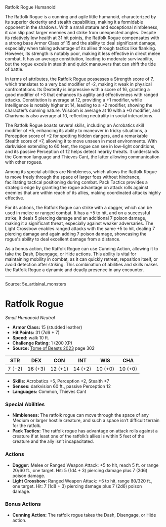 <MonsterName/>Ratfolk Rogue</MonsterName>
<CreatureType/>Humanoid</CreatureType>

<summary>The Ratfolk Rogue is a cunning and agile little humanoid, characterized by its superior dexterity and stealth capabilities, making it a formidable opponent in the shadows. With a small stature and exceptional nimbleness, it can slip past larger enemies and strike from unexpected angles. Despite its relatively low health at 31 hit points, the Ratfolk Rogue compensates with a strong base Armor Class of 15 and the ability to deal significant damage, especially when taking advantage of its allies through tactics like flanking. However, its strength is notably poor, making it less effective in direct melee combat. It has an average constitution, leading to moderate survivability, but the rogue excels in stealth and quick maneuvers that can shift the tide of battle.</summary>

<detail>

In terms of attributes, the Ratfolk Rogue possesses a Strength score of 7, which translates to a very bad modifier of -2, making it weak in physical confrontations. Its Dexterity is impressive with a score of 16, granting a good modifier of +3 that enhances its agility and effectiveness with ranged attacks. Constitution is average at 12, providing a +1 modifier, while Intelligence is notably higher at 14, leading to a +2 modifier, showing the character’s cunning nature. Wisdom is average at 10 with a +0 modifier, and Charisma is also average at 10, reflecting neutrality in social interactions. 

The Ratfolk Rogue boasts several skills, including an Acrobatics skill modifier of +5, enhancing its ability to maneuver in tricky situations, a Perception score of +2 for spotting hidden dangers, and a remarkable Stealth score of +7, allowing it to move unseen in most environments. With darkvision extending to 60 feet, the rogue can see in low-light conditions, and its passive Perception of 12 helps detect nearby threats. It understands the Common language and Thieves Cant, the latter allowing communication with other rogues.

Among its special abilities are Nimbleness, which allows the Ratfolk Rogue to move freely through the space of larger foes without hindrance, facilitating tactical positioning during combat. Pack Tactics provides a strategic edge by granting the rogue advantage on attack rolls against enemies that are within reach of its allies, making coordinated attacks highly effective.

For its actions, the Ratfolk Rogue can strike with a dagger, which can be used in melee or ranged combat. It has a +5 to hit, and on a successful strike, it deals 5 piercing damage and an additional 7 poison damage, making it a significant threat, especially against weaker adversaries. The Light Crossbow enables ranged attacks with the same +5 to hit, dealing 7 piercing damage and again adding 7 poison damage, showcasing the rogue's ability to deal excellent damage from a distance.

As a bonus action, the Ratfolk Rogue can use Cunning Action, allowing it to take the Dash, Disengage, or Hide actions. This ability is vital for maintaining mobility in combat, as it can quickly retreat, reposition itself, or avoid detection after striking. This combination of abilities and skills makes the Ratfolk Rogue a dynamic and deadly presence in any encounter.</detail>



---

Source: 5e_artisinal_monsters

# Ratfolk Rogue

*Small* *Humanoid* *Neutral*

- **Armor Class:** 15 (studded leather)
- **Hit Points:** 31 (7d6 + 7)
- **Speed:** walk 10 ft.
- **Challenge Rating:** 1 (200 XP)
- **Source:** [Tome of Beasts 2023](https://koboldpress.com/kpstore/product/tome-of-beasts-1-2023-edition/) page 302

| STR | DEX | CON | INT | WIS | CHA |
| --- | --- | --- | --- | --- | --- |
| 7 (-2) | 16 (+3) | 12 (+1) | 14 (+2) | 10 (+0) | 10 (+0) |

- **Skills:** Acrobatics +5, Perception +2, Stealth +7
- **Senses:** darkvision 60 ft., passive Perception 12
- **Languages:** Common, Thieves Cant

### Special Abilities

- **Nimbleness:** The ratfolk rogue can move through the space of any Medium or larger hostile creature, and such a space isn’t difficult terrain for the ratfolk.
- **Pack Tactics:** The ratfolk rogue has advantage on attack rolls against a creature if at least one of the ratfolk’s allies is within 5 feet of the creature and the ally isn’t incapacitated.

### Actions

- **Dagger:** Melee or Ranged Weapon Attack: +5 to hit, reach 5 ft. or range 20/60 ft., one target. Hit: 5 (1d4 + 3) piercing damage plus 7 (2d6) poison damage.
- **Light Crossbow:** Ranged Weapon Attack: +5 to hit, range 80/320 ft., one target. Hit: 7 (1d8 + 3) piercing damage plus 7 (2d6) poison damage.

### Bonus Actions

- **Cunning Action:** The ratfolk rogue takes the Dash, Disengage, or Hide action.


